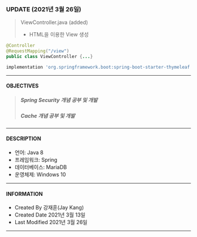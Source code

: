 ### UPDATE (2021년 3월 26일)
>ViewController.java (added)
> - HTML을 이용한 View 생성

```java
@Controller
@RequestMapping("/view")
public class ViewController {...}
```

```gradle
implementation 'org.springframework.boot:spring-boot-starter-thymeleaf'
```

- - -

#### OBJECTIVES
> ##### Spring Security 개념 공부 및 개발
> ##### Cache 개념 공부 및 개발

- - -

#### DESCRIPTION
- 언어: Java 8
- 프레임워크: Spring
- 데이터베이스: MariaDB
- 운영체제: Windows 10

- - -

#### INFORMATION
- Created By 강재훈(Jay Kang)
- Created Date 2021년 3월 13일
- Last Modified 2021년 3월 26일

- - -

